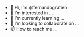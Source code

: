 - 👋 Hi, I’m @fernandogratien
- 👀 I’m interested in ...
- 🌱 I’m currently learning ...
- 💞️ I’m looking to collaborate on ...
- 📫 How to reach me ...

<!---
fernandogratien/fernandogratien is a ✨ special ✨ repository because its `README.md` (this file) appears on your GitHub profile.
You can click the Preview link to take a look at your changes.
--->
